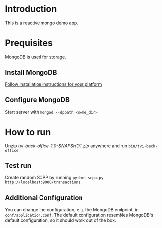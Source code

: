 # Introduction
This is a reactive mongo demo app.

# Prequisites
MongoDB is used for storage.

## Install MongoDB
[Follow installation instructions for your platform](http://docs.mongodb.org/manual/installation/)

## Configure MongoDB
Start server with `mongod --dppath <some_dir>`

# How to run
Unzip _tvi-back-office-1.0-SNAPSHOT.zip_ anywhere and run `bin/tvi-back-office`

## Test run
Create random SCPP by running `python scpp.py http://localhost:9000/transactions`

## Additional Configuration
You can change the configuration, e.g. the MongoDB endpoint, in `conf/application.conf`. The default configuration resembles MongoDB's default configuration, so it should work out of the box.
